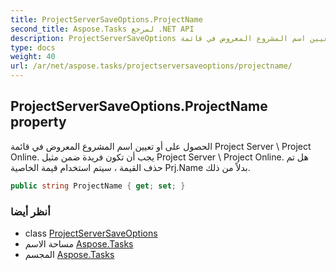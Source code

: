 ```yaml
---
title: ProjectServerSaveOptions.ProjectName
second_title: Aspose.Tasks لمرجع .NET API
description: ProjectServerSaveOptions ملكية. الحصول على أو تعيين اسم المشروع المعروض في قائمة Project Server  Project Online. يجب أن تكون فريدة ضمن مثيل Project Server  Project Online. هل تم حذف القيمة  سيتم استخدام قيمة الخاصية Prj.Name بدلاً من ذلك.
type: docs
weight: 40
url: /ar/net/aspose.tasks/projectserversaveoptions/projectname/
---
```

## ProjectServerSaveOptions.ProjectName property

الحصول على أو تعيين اسم المشروع المعروض في قائمة Project Server \ Project Online. يجب أن تكون فريدة ضمن مثيل Project Server \ Project Online. هل تم حذف القيمة ، سيتم استخدام قيمة الخاصية Prj.Name بدلاً من ذلك.

```csharp
public string ProjectName { get; set; }
```

### أنظر أيضا

* class [ProjectServerSaveOptions](../)
* مساحة الاسم [Aspose.Tasks](../../projectserversaveoptions/)
* المجسم [Aspose.Tasks](../../../)



